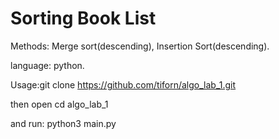 # Sorting Book List

Methods: Merge sort(descending), Insertion Sort(descending).

language: python.

Usage:git clone https://github.com/tiforn/algo_lab_1.git

then open cd algo_lab_1

and run: python3 main.py
